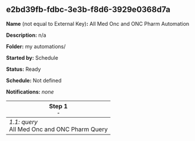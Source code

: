 ## e2bd39fb-fdbc-3e3b-f8d6-3929e0368d7a

**Name** (not equal to External Key)**:** All Med Onc and ONC Pharm Automation

**Description:** n/a

**Folder:** my automations/

**Started by:** Schedule

**Status:** Ready

**Schedule:** Not defined

**Notifications:** _none_


| Step 1<br>_<small>-</small>_ |
| --- |
| _1.1: query_<br>All Med Onc and ONC Pharm Query |
